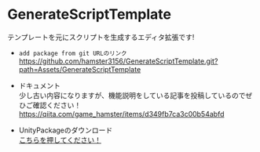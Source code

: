 # GenerateScriptTemplate
テンプレートを元にスクリプトを生成するエディタ拡張です!

- `add package from git URLのリンク`  
https://github.com/hamster3156/GenerateScriptTemplate.git?path=Assets/GenerateScriptTemplate

- ドキュメント  
少し古い内容になりますが、機能説明をしている記事を投稿しているのでぜひご確認ください！
https://qiita.com/game_hamster/items/d349fb7ca3c00b54abfd

- UnityPackageのダウンロード  
[こちらを押してください！](https://github.com/hamster3156/GenerateScriptTemplate/raw/main/GenerateScriptTemplate.1.0.0.unitypackage)

